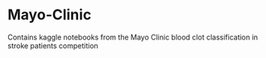 # Mayo-Clinic
Contains kaggle notebooks from the Mayo Clinic blood clot classification in stroke patients competition
